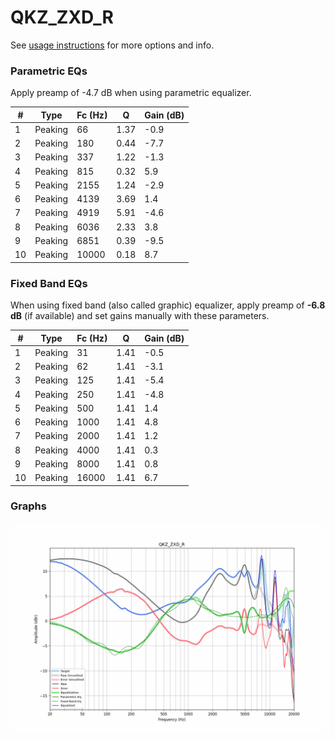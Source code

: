 # QKZ_ZXD_R
See [usage instructions](https://github.com/jaakkopasanen/AutoEq#usage) for more options and info.

### Parametric EQs
Apply preamp of -4.7 dB when using parametric equalizer.

|   # | Type    |   Fc (Hz) |    Q |   Gain (dB) |
|-----|---------|-----------|------|-------------|
|   1 | Peaking |        66 | 1.37 |        -0.9 |
|   2 | Peaking |       180 | 0.44 |        -7.7 |
|   3 | Peaking |       337 | 1.22 |        -1.3 |
|   4 | Peaking |       815 | 0.32 |         5.9 |
|   5 | Peaking |      2155 | 1.24 |        -2.9 |
|   6 | Peaking |      4139 | 3.69 |         1.4 |
|   7 | Peaking |      4919 | 5.91 |        -4.6 |
|   8 | Peaking |      6036 | 2.33 |         3.8 |
|   9 | Peaking |      6851 | 0.39 |        -9.5 |
|  10 | Peaking |     10000 | 0.18 |         8.7 |

### Fixed Band EQs
When using fixed band (also called graphic) equalizer, apply preamp of **-6.8 dB** (if available) and set gains manually with these parameters.

|   # | Type    |   Fc (Hz) |    Q |   Gain (dB) |
|-----|---------|-----------|------|-------------|
|   1 | Peaking |        31 | 1.41 |        -0.5 |
|   2 | Peaking |        62 | 1.41 |        -3.1 |
|   3 | Peaking |       125 | 1.41 |        -5.4 |
|   4 | Peaking |       250 | 1.41 |        -4.8 |
|   5 | Peaking |       500 | 1.41 |         1.4 |
|   6 | Peaking |      1000 | 1.41 |         4.8 |
|   7 | Peaking |      2000 | 1.41 |         1.2 |
|   8 | Peaking |      4000 | 1.41 |         0.3 |
|   9 | Peaking |      8000 | 1.41 |         0.8 |
|  10 | Peaking |     16000 | 1.41 |         6.7 |

### Graphs
![](./QKZ_ZXD_R.png)
